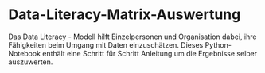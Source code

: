 # Data-Literacy-Matrix-Auswertung
Das Data Literacy - Modell hilft Einzelpersonen und Organisation dabei, ihre Fähigkeiten beim Umgang mit Daten einzuschätzen. Dieses Python-Notebook enthält eine Schritt für Schritt Anleitung um die Ergebnisse selber auszuwerten.
